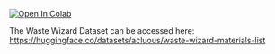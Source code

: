 [![Open In Colab](https://colab.research.google.com/assets/colab-badge.svg)](https://colab.research.google.com/github/acluous/recycling-database-constrained-decoding/blob/main/demo.ipynb)

The Waste Wizard Dataset can be accessed here: https://huggingface.co/datasets/acluous/waste-wizard-materials-list

